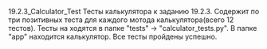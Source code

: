 19.2.3_Calculator_Test
Тесты калькулятора к заданию 19.2.3. Содержит по три позитивных теста для каждого мотода калькулятора(всего 12 тестов). Тесты на ходятся в папке "tests" -> "calculator_tests.py". В папке "app" находится калькулятор. Все тесты пройдены успешно.

